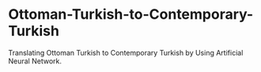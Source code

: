 # Ottoman-Turkish-to-Contemporary-Turkish
Translating Ottoman Turkish to Contemporary Turkish by Using Artificial Neural Network.
